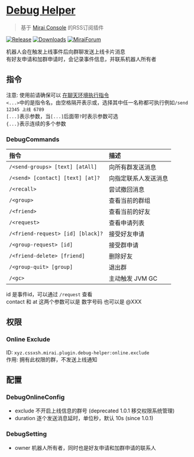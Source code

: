 # [Debug Helper](https://github.com/gnuf0rce/debug-helper)

> 基于 [Mirai Console](https://github.com/mamoe/mirai-console) 的RSS订阅插件

[![Release](https://img.shields.io/github/v/release/gnuf0rce/debug-helper)](https://github.com/gnuf0rce/debug-helper/releases)
[![Downloads](https://img.shields.io/github/downloads/gnuf0rce/debug-helper/total)](https://shields.io/category/downloads)
[![MiraiForum](https://img.shields.io/badge/post-on%20MiraiForum-yellow)](https://mirai.mamoe.net/topic/452)

机器人会在触发上线事件后向群聊发送上线卡片消息  
有好友申请和加群申请时，会记录事件信息，并联系机器人所有者  

## 指令

注意: 使用前请确保可以 [在聊天环境执行指令](https://github.com/project-mirai/chat-command)   
`<...>`中的是指令名，由空格隔开表示或，选择其中任一名称都可执行例如`/send 12345 上线 6789`  
`[...]`表示参数，当`[...]`后面带`?`时表示参数可选  
`{...}`表示连续的多个参数

### DebugCommands

| 指令                              | 描述                 |
|:----------------------------------|:---------------------|
| `/<send-groups> [text] [atAll]`   | 向所有群发送消息     |
| `/<send> [contact] [text] [at]?`  | 向指定联系人发送消息 |
| `/<recall>`                       | 尝试撤回消息         |
| `/<group>`                        | 查看当前的群组       |
| `/<friend>`                       | 查看当前的好友       |
| `/<request>`                      | 查看申请列表         |
| `/<friend-request> [id] [black]?` | 接受好友申请         |
| `/<group-request> [id]`           | 接受群申请           |
| `/<friend-delete> [friend]`       | 删除好友             |
| `/<group-quit> [group]`           | 退出群               |
| `/<gc>`                           | 主动触发 JVM GC      |

id 是事件id，可以通过 `/request` 查看  
contact 和 at 这两个参数可以是 数字号码 也可以是 @XXX  

## 权限

### Online Exclude

ID: `xyz.cssxsh.mirai.plugin.debug-helper:online.exclude`  
作用: 拥有此权限的群，不发送上线通知  

## 配置

### DebugOnlineConfig

* exclude 不开启上线信息的群号 (deprecated 1.0.1 移交权限系统管理)
* duration 逐个发送消息延时，单位秒，默认 10s (since 1.0.1)

### DebugSetting

* owner 机器人所有者，同时也是好友申请和加群申请的联系人